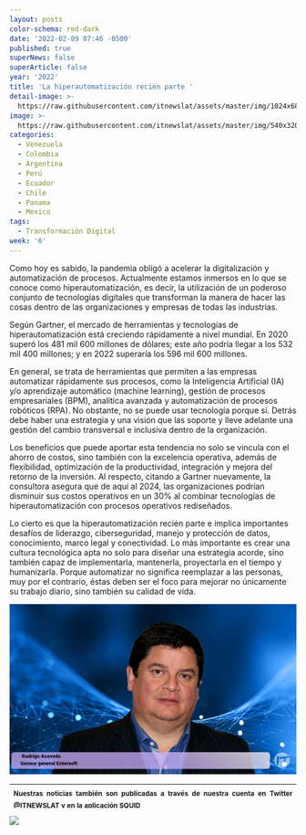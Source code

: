 ```yaml
---
layout: posts
color-schema: red-dark
date: '2022-02-09 07:46 -0500'
published: true
superNews: false
superArticle: false
year: '2022'
title: 'La hiperautomatización recién parte '
detail-image: >-
  https://raw.githubusercontent.com/itnewslat/assets/master/img/1024x680/Rodrigo-Acevedo-g.jpg
image: >-
  https://raw.githubusercontent.com/itnewslat/assets/master/img/540x320/Rodrigo-Acevedo-p.jpg
categories:
  - Venezuela
  - Colombia
  - Argentina
  - Perú
  - Ecuador
  - Chile
  - Panama
  - Mexico
tags:
  - Transformación Digital
week: '6'
---
```

Como hoy es sabido, la pandemia obligó a acelerar la digitalización y automatización de procesos. Actualmente estamos inmersos en lo que se conoce como hiperautomatización, es decir, la utilización de un poderoso conjunto de tecnologías digitales que transforman la manera de hacer las cosas dentro de las organizaciones y empresas de todas las industrias.

Según Gartner, el mercado de herramientas y tecnologías de hiperautomatización está creciendo rápidamente a nivel mundial. En 2020 superó los 481 mil 600 millones de dólares; este año podría llegar a los 532 mil 400 millones; y en 2022 superaría los 596 mil 600 millones.

En general, se trata de herramientas que permiten a las empresas automatizar rápidamente sus procesos, como la Inteligencia Artificial (IA) y/o aprendizaje automático (machine learning), gestión de procesos empresariales (BPM),  analítica avanzada y  automatización de procesos robóticos (RPA). No obstante, no se puede usar tecnología porque sí. Detrás debe haber una estrategia y una visión que las soporte y lleve adelante una gestión del cambio transversal e inclusiva dentro de la organización.

Los beneficios que puede aportar esta tendencia no solo se vincula con el ahorro de costos, sino también con la excelencia operativa, además de flexibilidad, optimización de la productividad, integración y mejora del retorno de la inversión. Al respecto, citando a Gartner nuevamente, la consultora asegura que de aquí al 2024, las organizaciones podrían disminuir sus costos operativos en un 30% al combinar tecnologías de hiperautomatización con procesos operativos rediseñados.

Lo cierto es que la hiperautomatización recién parte e implica importantes desafíos de liderazgo, ciberseguridad, manejo y protección de datos, conocimiento, marco legal y conectividad. Lo más importante es crear una cultura tecnológica apta no solo para diseñar una estrategia acorde, sino también capaz de implementarla, mantenerla, proyectarla en el tiempo y humanizarla. Porque automatizar no significa reemplazar a las personas, muy por el contrario, éstas deben ser el foco para mejorar no únicamente su trabajo diario, sino también su calidad de vida.

![](https://raw.githubusercontent.com/itnewslat/assets/master/img/540x320/Rodrigo-Acevedo-p.jpg)

<table style="height: 42px;" width="569">
<tbody>
<tr>
<td style="text-align: justify;"><sub><strong>Nuestras noticias también son publicadas a través de nuestra cuenta en Twitter <a href="https://twitter.com/itnewslat?lang=es">@ITNEWSLAT</a> y en la aplicación <a href="https://squidapp.co/en/">SQUID</a></strong></sub></td>
</tr>
</tbody>
</table>

<img src="https://tracker.metricool.com/c3po.jpg?hash=56f88a41e39ab42c063cc51676587a04"/>